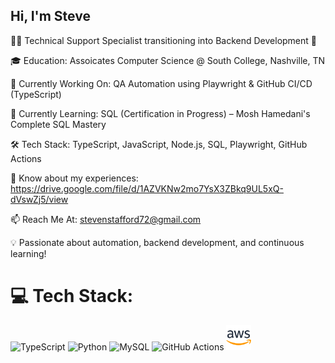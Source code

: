 ## Hi, I'm Steve

👋🏽 Technical Support Specialist transitioning into Backend Development 🚀

🎓 Education: Assoicates Computer Science @ South College, Nashville, TN

🔭 Currently Working On: QA Automation using Playwright & GitHub CI/CD (TypeScript)

📖 Currently Learning: SQL (Certification in Progress) – Mosh Hamedani's Complete SQL Mastery

🛠 Tech Stack: TypeScript, JavaScript, Node.js, SQL, Playwright, GitHub Actions

📄 Know about my experiences: https://drive.google.com/file/d/1AZVKNw2mo7YsX3ZBkq9UL5xQ-dVswZj5/view 

📫 Reach Me At: stevenstafford72@gmail.com

💡 Passionate about automation, backend development, and continuous learning!


# 💻 Tech Stack:
![TypeScript](https://img.shields.io/badge/typescript-%23007ACC.svg?style=for-the-badge&logo=typescript&logoColor=white) ![Python](https://img.shields.io/badge/python-3670A0?style=for-the-badge&logo=python&logoColor=ffdd54) ![MySQL](https://img.shields.io/badge/mysql-4479A1.svg?style=for-the-badge&logo=mysql&logoColor=white) ![GitHub Actions](https://img.shields.io/badge/github%20actions-%232671E5.svg?style=for-the-badge&logo=githubactions&logoColor=white) <a href="https://aws.amazon.com" target="_blank" rel="noreferrer"> <img src="https://raw.githubusercontent.com/devicons/devicon/master/icons/amazonwebservices/amazonwebservices-original-wordmark.svg" alt="aws" width="40" height="40"/> </a>




<!-- Proudly created with GPRM ( https://gprm.itsvg.in ) -->

<!--
**stevens69400/stevens69400** is a ✨ _special_ ✨ repository because its `README.md` (this file) appears on your GitHub profile.

Here are some ideas to get you started:

- 🔭 I’m currently working on ...
- 🌱 I’m currently learning ...
- 👯 I’m looking to collaborate on ...
- 🤔 I’m looking for help with ...
- 💬 Ask me about ...
- 📫 How to reach me: ...
- 😄 Pronouns: ...
- ⚡ Fun fact: ...
-->
